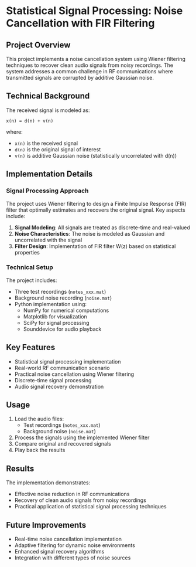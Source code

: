 # Statistical Signal Processing: Noise Cancellation with FIR Filtering

## Project Overview
This project implements a noise cancellation system using Wiener filtering techniques to recover clean audio signals from noisy recordings. The system addresses a common challenge in RF communications where transmitted signals are corrupted by additive Gaussian noise.

## Technical Background
The received signal is modeled as:
```
x(n) = d(n) + v(n)
```
where:
- `x(n)` is the received signal
- `d(n)` is the original signal of interest
- `v(n)` is additive Gaussian noise (statistically uncorrelated with d(n))

## Implementation Details

### Signal Processing Approach
The project uses Wiener filtering to design a Finite Impulse Response (FIR) filter that optimally estimates and recovers the original signal. Key aspects include:

1. **Signal Modeling**: All signals are treated as discrete-time and real-valued
2. **Noise Characteristics**: The noise is modeled as Gaussian and uncorrelated with the signal
3. **Filter Design**: Implementation of FIR filter W(z) based on statistical properties

### Technical Setup
The project includes:
- Three test recordings (`notes_xxx.mat`)
- Background noise recording (`noise.mat`)
- Python implementation using:
  - NumPy for numerical computations
  - Matplotlib for visualization
  - SciPy for signal processing
  - Sounddevice for audio playback

## Key Features
- Statistical signal processing implementation
- Real-world RF communication scenario
- Practical noise cancellation using Wiener filtering
- Discrete-time signal processing
- Audio signal recovery demonstration


## Usage
1. Load the audio files:
   - Test recordings (`notes_xxx.mat`)
   - Background noise (`noise.mat`)
2. Process the signals using the implemented Wiener filter
3. Compare original and recovered signals
4. Play back the results

## Results
The implementation demonstrates:
- Effective noise reduction in RF communications
- Recovery of clean audio signals from noisy recordings
- Practical application of statistical signal processing techniques

## Future Improvements
- Real-time noise cancellation implementation
- Adaptive filtering for dynamic noise environments
- Enhanced signal recovery algorithms
- Integration with different types of noise sources 
